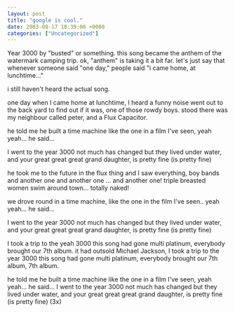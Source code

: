 ```yaml
---
layout: post
title: "google is cool."
date: 2003-08-17 18:39:00 +0000
categories: ["Uncategorized"]
---
```


Year 3000 by "busted" or something. this song became the anthem of the watermark camping trip. ok, "anthem" is taking it a bit far. let's just say that whenever someone said "one day," people said "i came home, at lunchtime..."

i still haven't heard the actual song. 

one day when I came home at lunchtime,
I heard a funny noise
went out to the back yard to find out if it was,
one of those rowdy boys.
stood there was my neighbour called peter,
and a Flux Capacitor.

he told me he built a time machine
like the one in a film I've seen,
yeah yeah... he said...

I went to the year 3000
not much has changed but they lived under water,
and your great great great grand daughter,
is pretty fine (is pretty fine)

he took me to the future in the flux thing and I saw everything,
boy bands and another one and another one ... and another one!
triple breasted women swim around town... totally naked!

we drove round in a time machine,
like the one in the film I've seen..
yeah yeah... he said...

I went to the year 3000
not much has changed but they lived under water,
and your great great great grand daughter,
is pretty fine (is pretty fine)

I took a trip to the yeah 3000
this song had gone multi platinum,
everybody brought our 7th album.
it had outsold Michael Jackson,
I took a trip to the year 3000
this song had gone multi platinum,
everybody brought our 7th album, 7th album.

he told me he built a time machine
like the one in a film I've seen,
yeah yeah... he said...
I went to the year 3000
not much has changed but they lived under water,
and your great great great grand daughter,
is pretty fine (is pretty fine) (3x)